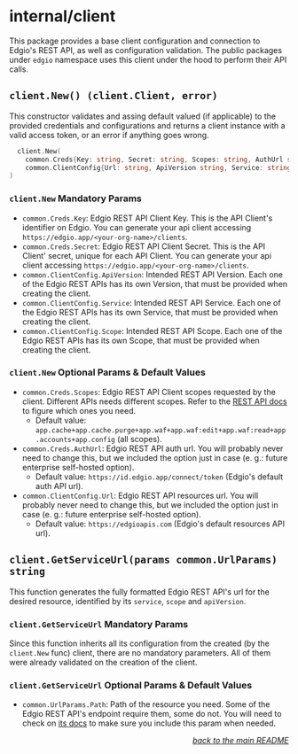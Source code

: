 # internal/client

This package provides a base client configuration and connection to Edgio's REST API, as well as configuration validation. The public packages under `edgio` namespace uses this client under the hood to perform their API calls.

## `client.New() (client.Client, error)`

This constructor validates and assing default valued (if applicable) to the provided credentials and configurations and returns a client instance with a valid access token, or an error if anything goes wrong.

```go
  client.New(
    common.Creds{Key: string, Secret: string, Scopes: string, AuthUrl string},
    common.ClientConfig{Url: string, ApiVersion string, Service: string, Scope: string, OrgId: string}
)
```

### `client.New` Mandatory Params

- `common.Creds.Key`: Edgio REST API Client Key. This is the API Client's identifier on Edgio. You can generate your api client accessing `https://edgio.app/<your-org-name>/clients`.
- `common.Creds.Secret`: Edgio REST API Client Secret. This is the API Client' secret, unique for each API Client. You can generate your api client accessing `https://edgio.app/<your-org-name>/clients`.
- `common.ClientConfig.ApiVersion`: Intended REST API Version. Each one of the Edgio REST APIs has its own Version, that must be provided when creating the client.
- `common.ClientConfig.Service`: Intended REST API Service. Each one of the Edgio REST APIs has its own Service, that must be provided when creating the client.
- `common.ClientConfig.Scope`: Intended REST API Scope. Each one of the Edgio REST APIs has its own Scope, that must be provided when creating the client.

### `client.New` Optional Params & Default Values

- `common.Creds.Scopes`: Edgio REST API Client scopes requested by the client. Different APIs needs different scopes. Refer to the [REST API docs](https://docs.edg.io/rest_api) to figure which ones you need.
  - Default value: `app.cache+app.cache.purge+app.waf+app.waf:edit+app.waf:read+app.accounts+app.config` (all scopes).
- `common.Creds.AuthUrl`: Edgio REST API auth url. You will probably never need to change this, but we included the option just in case (e. g.: future enterprise self-hosted option).
  - Default value: `https://id.edgio.app/connect/token` (Edgio's default auth API url).
- `common.ClientConfig.Url`: Edgio REST API resources url. You will probably never need to change this, but we included the option just in case (e. g.: future enterprise self-hosted option).
  - Default value: `https://edgioapis.com` (Edgio's default resources API url).

## `client.GetServiceUrl(params common.UrlParams) string`

This function generates the fully formatted Edgio REST API's url for the desired resource, identified by its `service`, `scope` and `apiVersion`.

### `client.GetServiceUrl` Mandatory Params

Since this function inherits all its configuration from the created (by the `client.New` func) client, there are no mandatory parameters. All of them were already validated on the creation of the client.

### `client.GetServiceUrl` Optional Params & Default Values

- `common.UrlParams.Path`: Path of the resource you need. Some of the Edgio REST API's endpoint require them, some do not. You will need to check on [its docs](https://docs.edg.io/rest_api) to make sure you include this param when needed.

<p align="right"><em><a href="../../#client">back to the main README</a></em></p>
